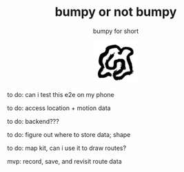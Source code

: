 <h1 align="center">bumpy or not bumpy</h1>
<p align="center">bumpy for short</p>
<p align="center"><img src="bumpy.png" alt="Image description" width="100"></p>

to do: can i test this e2e on my phone

to do: access location + motion data

to do: backend???

to do: figure out where to store data; shape

to do: map kit, can i use it to draw routes?

mvp: record, save, and revisit route data
